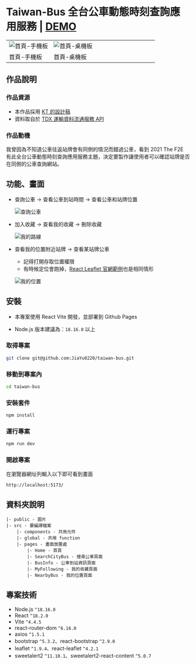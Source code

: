 # Taiwan-Bus 全台公車動態時刻查詢應用服務 | [DEMO](https://jiayu0220.github.io/taiwan-bus/)

<table width="100%">
  <tr>
  <td width="30%"><img src="https://github.com/JiaYu0220/taiwan-bus/assets/134919211/3ae517ba-0a64-4488-b371-11390961312d" alt="首頁-手機板"></td>
  <td width="70%"><img src="https://github.com/JiaYu0220/taiwan-bus/assets/134919211/5d1db1c9-9fdb-465f-bea6-c473631427c7" alt="首頁-桌機板"></td>
  </tr>
  <tr>
  <td width="30%">首頁-手機板</td>
  <td width="70%">首頁-桌機板</td>
  </tr>
</table>

## 作品說明

### 作品資源

- 本作品採用 [KT 的設計稿](https://www.behance.net/gallery/131646273/Taiwan-Bus-Project)
- 資料取自於 [TDX 運輸資料流通服務 API](https://tdx.transportdata.tw/api-service/swagger#/CityBus)

### 作品動機

我曾因為不知道公車往返站牌會有同側的情況而錯過公車，看到 2021 The F2E 有此全台公車動態時刻查詢應用服務主題，決定要製作讓使用者可以確認站牌是否在同側的公車查詢網站。

## 功能、畫面

- 查詢公車 -> 查看公車到站時間 -> 查看公車和站牌位置

  ![查詢公車](https://github.com/JiaYu0220/taiwan-bus/assets/134919211/c653bd39-21c2-4c2f-9164-da92db802ea5)


- 加入收藏 -> 查看我的收藏 -> 刪除收藏

  ![我的路線](https://github.com/JiaYu0220/taiwan-bus/assets/134919211/63ac0b1e-7005-4b81-a8ea-cf51143d5ace)



- 查看我的位置附近站牌 -> 查看某站牌公車
  - 記得打開存取位置權限
  - 有時候定位會跑掉，[React Leaflet 官網範例](https://react-leaflet.js.org/docs/example-events/)也是相同情形
    
   ![我的位置](https://github.com/JiaYu0220/taiwan-bus/assets/134919211/7ed6f074-1510-404a-96a9-b3d61a26a600)


## 安裝

- 本專案使用 React Vite 開發，並部署到 Github Pages

- Node.js 版本建議為：`18.16.0` 以上

### 取得專案

```bash
git clone git@github.com:JiaYu0220/taiwan-bus.git
```

### 移動到專案內

```bash
cd taiwan-bus
```

### 安裝套件

```bash
npm install
```

### 運行專案

```bash
npm run dev
```

### 開啟專案

在瀏覽器網址列輸入以下即可看到畫面

```bash
http://localhost:5173/
```

## 資料夾說明

```
|- public - 圖片
|- src - 要編譯檔案
    |- components - 共用元件
    |- global - 共用 function
    |- pages - 畫面放置處
        |- Home - 首頁
        |- SearchCityBus - 搜尋公車頁面
        |- BusInfo - 公車到站資訊頁面
        |- MyFollowing - 我的收藏頁面
        |- NearbyBus - 我的位置頁面
```     

## 專案技術

- Node.js `^18.16.0`
- React `^18.2.0`
- Vite `^4.4.5`
- react-router-dom `^6.16.0`
- axios `^1.5.1`
- bootstrap `^5.3.2`、react-bootstrap `^2.9.0`
- leaflet `^1.9.4`、react-leaflet `^4.2.1`
- sweetalert2 `^11.10.1`、sweetalert2-react-content `^5.0.7`


